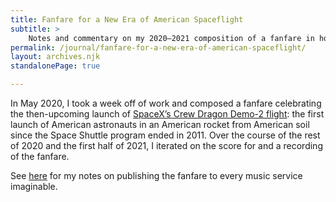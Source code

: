 ```yaml
---
title: Fanfare for a New Era of American Spaceflight
subtitle: >
    Notes and commentary on my 2020–2021 composition of a fanfare in honor of [the SpaceX Crew Dragon Demo-2](https://en.wikipedia.org/wiki/Crew_Dragon_Demo-2) flight.
permalink: /journal/fanfare-for-a-new-era-of-american-spaceflight/
layout: archives.njk
standalonePage: true

---
```


In May 2020, I took a week off of work and composed a fanfare celebrating the then-upcoming launch of [SpaceX’s Crew Dragon Demo-2 flight](https://en.wikipedia.org/wiki/Crew_Dragon_Demo-2): the first launch of American astronauts in an American rocket from American soil since the Space Shuttle program ended in 2011. Over the course of the rest of 2020 and the first half of 2021, I iterated on the score for and a recording of the fanfare.

<div class='callout'>

See [here](/elsewhere/fanfare-for-a-new-era-of-amercan-spaceflight) for my notes on publishing the fanfare to every music service imaginable.

</div>